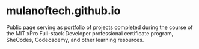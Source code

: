 # mulanoftech.github.io

Public page serving as portfolio of projects completed during the course of the MIT xPro Full-stack Developer professional certificate program, SheCodes, Codecademy, and other learning resources.
